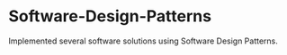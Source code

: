 # Software-Design-Patterns

Implemented several software solutions using Software Design Patterns.

